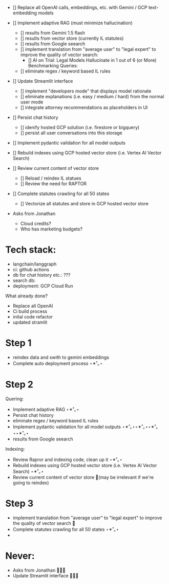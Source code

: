 - [] Replace all OpenAI calls, embeddings, etc. with Gemini / GCP text-embedding models
- [] Implement adaptive RAG (must minimize hallucination)
  - [] results from Gemini 1.5 flash
  - [] results from vector store (currently IL statutes)
  - [] results from Google seearch
  - [] implement translation from "average user" to "legal expert" to improve the quality of vector search:
    - [] AI on Trial: Legal Models Hallucinate in 1 out of 6 (or More) Benchmarking Queries: 
  - [] eliminate regex / keyword based IL rules
- [] Update Streamlit interface
  - [] implement "developers mode" that displays model rationale
  - [] eliminate explanations (i.e. easy / medium / hard) from the normal user mode
  - [] integrate attorney recommendations as placeholders in UI
- [] Persist chat history
  - [] idenify hosted GCP solution (i.e. firestore or bigquery)
  - [] persist all user conversations into this storage
- [] Implement pydantic validation for all model outputs
- [] Rebuild indexes using GCP hosted vector store (i.e. Vertex AI Vector Search)
- [] Review current content of vector store
  - [] Reload / reindex IL statues
  - [] Review the need for RAPTOR
- [] Complete statutes crawling for all 50 states
  - [] Vectorize all statutes and store in GCP hosted vector store

- Asks from Jonathan
  - Cloud credits?
  - Who has marketing budgets?

# Tech stack:
- langchain/langgraph
- ci: github actions
- db for chat history etc.: ???
- search db:
- deployment: GCP Cloud Run

What already done?
- Replace all OpenAI
- Ci build process
- inital code refactor
- updated stramlit
  
# Step 1
- reindex data and swith to gemini embeddings
- Complete auto deployment process ⋆✴︎˚｡⋆


# Step 2
Quering:
- Implement adaptive RAG ⋆✴︎˚｡⋆
- Persist chat history
- eliminate regex / keyword based IL rules
- Implement pydantic validation for all model outputs ⋆✴︎˚｡⋆⋆✴︎˚｡⋆⋆✴︎˚｡⋆⋆✴︎˚｡⋆
- results from Google seearch


Indexing:
- Review Rapror and indexing code, clean up it ⋆✴︎˚｡⋆
- Rebuild indexes using GCP hosted vector store (i.e. Vertex AI Vector Search) ⋆✴︎˚｡⋆
- Review current content of vector store 💩(may be irrelevant if we're going to reindex)

# Step 3
- implement translation from "average user" to "legal expert" to improve the quality of vector search 💩
- Complete statutes crawling for all 50 states ⋆✴︎˚｡⋆
- 

# Never:
- Asks from Jonathan 🐂💩🐂
- Update Streamlit interface 🐂💩🐂


